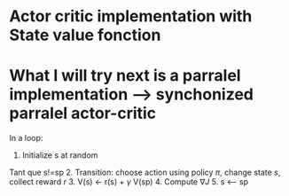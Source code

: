# Actor critic implementation with State value fonction
# What I will try next is a parralel implementation --> synchonized parralel actor-critic
In a loop:
1. Initialize s at random

Tant que s!=sp
    2. Transition: choose action using policy $\pi$, change state $s$, collect reward $r$
    3. V(s) <- r(s) + $\gamma$ V(sp)
    4. Compute $\nabla J$
    5. s <-- sp


